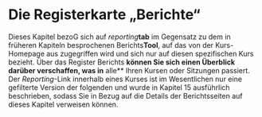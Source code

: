 # Die Registerkarte „Berichte“

Dieses Kapitel bezoG sich auf _reporting_**tab** im Gegensatz zu dem in früheren Kapiteln besprochenen Berichts**Tool**, auf das von der Kurs-Homepage aus zugegriffen wird und sich nur auf diesen spezifischen Kurs bezieht. Über das Register Berichts **können Sie sich einen Überblick darüber verschaffen, was in** alle\*\* Ihren Kursen oder Sitzungen passiert. Der _Reporting_-Link innerhalb eines Kurses ist im Wesentlichen nur eine gefilterte Version der folgenden und wurde in Kapitel 15 ausführlich beschrieben, sodass Sie in Bezug auf die Details der Berichtsseiten auf dieses Kapitel verweisen können.

